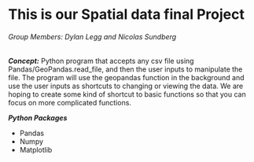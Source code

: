 # This is our Spatial data final Project
###### Group Members: Dylan Legg and Nicolas Sundberg
***Concept:*** Python program that accepts any csv file using Pandas/GeoPandas.read_file, and then the user inputs to manipulate the file. The program will use the geopandas function in the background and use the user inputs as shortcuts to changing or viewing the data. We are hoping to create some kind of shortcut to basic functions so that you can focus on more complicated functions. 

***Python Packages*** 
+ Pandas
+ Numpy
+ Matplotlib
